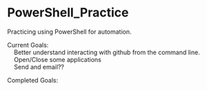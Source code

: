 # PowerShell_Practice
Practicing using PowerShell for automation.  

Current Goals:  
&nbsp;&nbsp;&nbsp;&nbsp;Better understand interacting with github from the command line.  
&nbsp;&nbsp;&nbsp;&nbsp;Open/Close some applications  
&nbsp;&nbsp;&nbsp;&nbsp;Send and email??  

Completed Goals:

